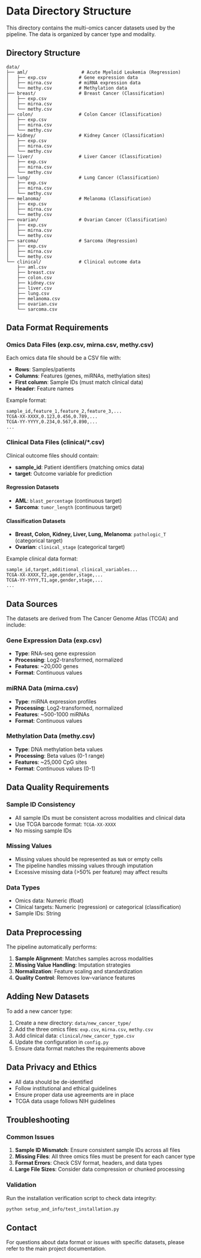 # Data Directory Structure

This directory contains the multi-omics cancer datasets used by the pipeline. The data is organized by cancer type and modality.

## Directory Structure

```
data/
├── aml/                    # Acute Myeloid Leukemia (Regression)
│   ├── exp.csv            # Gene expression data
│   ├── mirna.csv          # miRNA expression data
│   └── methy.csv          # Methylation data
├── breast/                # Breast Cancer (Classification)
│   ├── exp.csv
│   ├── mirna.csv
│   └── methy.csv
├── colon/                 # Colon Cancer (Classification)
│   ├── exp.csv
│   ├── mirna.csv
│   └── methy.csv
├── kidney/                # Kidney Cancer (Classification)
│   ├── exp.csv
│   ├── mirna.csv
│   └── methy.csv
├── liver/                 # Liver Cancer (Classification)
│   ├── exp.csv
│   ├── mirna.csv
│   └── methy.csv
├── lung/                  # Lung Cancer (Classification)
│   ├── exp.csv
│   ├── mirna.csv
│   └── methy.csv
├── melanoma/              # Melanoma (Classification)
│   ├── exp.csv
│   ├── mirna.csv
│   └── methy.csv
├── ovarian/               # Ovarian Cancer (Classification)
│   ├── exp.csv
│   ├── mirna.csv
│   └── methy.csv
├── sarcoma/               # Sarcoma (Regression)
│   ├── exp.csv
│   ├── mirna.csv
│   └── methy.csv
└── clinical/              # Clinical outcome data
    ├── aml.csv
    ├── breast.csv
    ├── colon.csv
    ├── kidney.csv
    ├── liver.csv
    ├── lung.csv
    ├── melanoma.csv
    ├── ovarian.csv
    └── sarcoma.csv
```

## Data Format Requirements

### Omics Data Files (exp.csv, mirna.csv, methy.csv)

Each omics data file should be a CSV file with:
- **Rows**: Samples/patients
- **Columns**: Features (genes, miRNAs, methylation sites)
- **First column**: Sample IDs (must match clinical data)
- **Header**: Feature names

Example format:
```csv
sample_id,feature_1,feature_2,feature_3,...
TCGA-XX-XXXX,0.123,0.456,0.789,...
TCGA-YY-YYYY,0.234,0.567,0.890,...
...
```

### Clinical Data Files (clinical/*.csv)

Clinical outcome files should contain:
- **sample_id**: Patient identifiers (matching omics data)
- **target**: Outcome variable for prediction

#### Regression Datasets
- **AML**: `blast_percentage` (continuous target)
- **Sarcoma**: `tumor_length` (continuous target)

#### Classification Datasets
- **Breast, Colon, Kidney, Liver, Lung, Melanoma**: `pathologic_T` (categorical target)
- **Ovarian**: `clinical_stage` (categorical target)

Example clinical data format:
```csv
sample_id,target,additional_clinical_variables...
TCGA-XX-XXXX,T2,age,gender,stage,...
TCGA-YY-YYYY,T1,age,gender,stage,...
...
```

## Data Sources

The datasets are derived from The Cancer Genome Atlas (TCGA) and include:

### Gene Expression Data (exp.csv)
- **Type**: RNA-seq gene expression
- **Processing**: Log2-transformed, normalized
- **Features**: ~20,000 genes
- **Format**: Continuous values

### miRNA Data (mirna.csv)
- **Type**: miRNA expression profiles
- **Processing**: Log2-transformed, normalized
- **Features**: ~500-1000 miRNAs
- **Format**: Continuous values

### Methylation Data (methy.csv)
- **Type**: DNA methylation beta values
- **Processing**: Beta values (0-1 range)
- **Features**: ~25,000 CpG sites
- **Format**: Continuous values (0-1)

## Data Quality Requirements

### Sample ID Consistency
- All sample IDs must be consistent across modalities and clinical data
- Use TCGA barcode format: `TCGA-XX-XXXX`
- No missing sample IDs

### Missing Values
- Missing values should be represented as `NaN` or empty cells
- The pipeline handles missing values through imputation
- Excessive missing data (>50% per feature) may affect results

### Data Types
- Omics data: Numeric (float)
- Clinical targets: Numeric (regression) or categorical (classification)
- Sample IDs: String

## Data Preprocessing

The pipeline automatically performs:

1. **Sample Alignment**: Matches samples across modalities
2. **Missing Value Handling**: Imputation strategies
3. **Normalization**: Feature scaling and standardization
4. **Quality Control**: Removes low-variance features

## Adding New Datasets

To add a new cancer type:

1. Create a new directory: `data/new_cancer_type/`
2. Add the three omics files: `exp.csv`, `mirna.csv`, `methy.csv`
3. Add clinical data: `clinical/new_cancer_type.csv`
4. Update the configuration in `config.py`
5. Ensure data format matches the requirements above

## Data Privacy and Ethics

- All data should be de-identified
- Follow institutional and ethical guidelines
- Ensure proper data use agreements are in place
- TCGA data usage follows NIH guidelines

## Troubleshooting

### Common Issues

1. **Sample ID Mismatch**: Ensure consistent sample IDs across all files
2. **Missing Files**: All three omics files must be present for each cancer type
3. **Format Errors**: Check CSV format, headers, and data types
4. **Large File Sizes**: Consider data compression or chunked processing

### Validation

Run the installation verification script to check data integrity:
```bash
python setup_and_info/test_installation.py
```

## Contact

For questions about data format or issues with specific datasets, please refer to the main project documentation. 